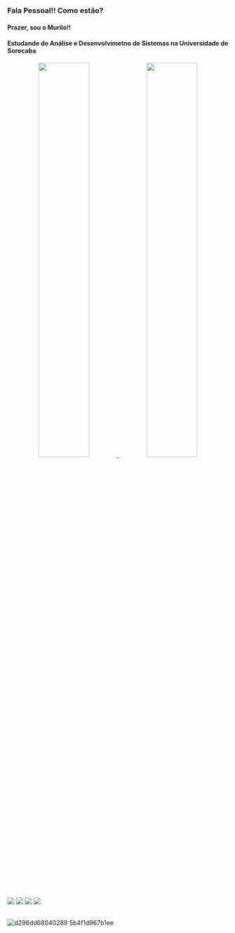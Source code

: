 ### Fala Pessoal!! Como estão?
#### Prazer, sou o Murilo!!
#### Estudande de Análise e Desenvolvimetno de Sistemas na Universidade de Sorocaba


<div align="center">
  <a href="https://github.com/MuriloLPereira">
  <img width="48%"  src="https://github-readme-stats.vercel.app/api?username=MuriloLPereira&show_icons=true&theme=dark&include_all_commits=true&count_private=true"/>
  <img width="48%"  src="https://github-readme-stats.vercel.app/api/top-langs/?username=MuriloLPereira&layout=compact&langs_count=7&theme=dark"/>
</div>
  
##
  
 
<div> 
 <a href="https://instagram.com/omurilx" target="_blank"><img src="https://img.shields.io/badge/-Instagram-%23E4405F?style=for-the-badge&logo=instagram&logoColor=white" target="_blank"></a>
 <a href="https://www.twitch.tv/omurilx" target="_blank"><img src="https://img.shields.io/badge/Twitch-9146FF?style=for-the-badge&logo=twitch&logoColor=white" target="_blank"></a>
 <a href="https://twitter.com/oMurilx_" target="_blank"><img src="https://img.shields.io/badge/Twitter-1DA1F2?style=for-the-badge&logo=twitter&logoColor=white"></a>
 <a href="https://www.linkedin.com/in/murilo-leme-477899228/" target="_blank"><img src="https://img.shields.io/badge/-LinkedIn-%230077B5?style=for-the-badge&logo=linkedin&logoColor=white" target="_blank"></a> 
 
 ##
 
 </div>




 ![d296dd68040289 5b4f1d967b1ee](https://user-images.githubusercontent.com/101067038/180669196-46579667-d566-4a04-a429-2d61120c45d2.gif)
##

